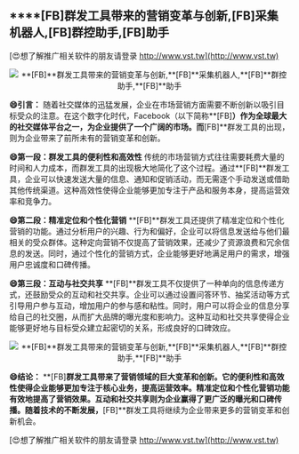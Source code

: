 ## ****[FB]**群发工具带来的营销变革与创新,**[FB]**采集机器人,**[FB]**群控助手,**[FB]**助手**

[😍想了解推广相关软件的朋友请登录 http://www.vst.tw](http://www.vst.tw)

 <center><img src="https://vst.tw/MP4/tuiguang/png/3.png" alt="**[FB]**群发工具带来的营销变革与创新,**[FB]**采集机器人,**[FB]**群控助手,**[FB]**助手"></center>

**😄引言：**
随着社交媒体的迅猛发展，企业在市场营销方面需要不断创新以吸引目标受众的注意。在这个数字化时代，Facebook（以下简称**[FB]**）作为全球最大的社交媒体平台之一，为企业提供了一个广阔的市场。而**[FB]**群发工具的出现，则为企业带来了前所未有的营销变革和创新。

**😄第一段：群发工具的便利性和高效性**
传统的市场营销方式往往需要耗费大量的时间和人力成本，而群发工具的出现极大地简化了这个过程。通过**[FB]**群发工具，企业可以快速发送大量的信息、通知和促销活动，而无需逐个手动发送或借助其他传统渠道。这种高效性使得企业能够更加专注于产品和服务本身，提高运营效率和竞争力。

**😄第二段：精准定位和个性化营销**
**[FB]**群发工具还提供了精准定位和个性化营销的功能。通过分析用户的兴趣、行为和偏好，企业可以将信息发送给与他们最相关的受众群体。这种定向营销不仅提高了营销效果，还减少了资源浪费和冗余信息的发送。同时，通过个性化的营销方式，企业能够更好地满足用户的需求，增强用户忠诚度和口碑传播。

**😄第三段：互动与社交共享**
**[FB]**群发工具不仅提供了一种单向的信息传递方式，还鼓励受众的互动和社交共享。企业可以通过设置问答环节、抽奖活动等方式引导用户参与互动，增加用户的参与感和粘性。同时，用户可以将企业的信息分享给自己的社交圈，从而扩大品牌的曝光度和影响力。这种互动和社交共享使得企业能够更好地与目标受众建立起密切的关系，形成良好的口碑效应。

 <center><img src="https://vst.tw/MP4/tuiguang/png/1.png" alt="**[FB]**群发工具带来的营销变革与创新,**[FB]**采集机器人,**[FB]**群控助手,**[FB]**助手"></center>

**😄结论：**
**[FB]**群发工具带来了营销领域的巨大变革和创新。它的便利性和高效性使得企业能够更加专注于核心业务，提高运营效率。精准定位和个性化营销功能有效地提高了营销效果。互动和社交共享则为企业赢得了更广泛的曝光和口碑传播。随着技术的不断发展，**[FB]**群发工具将继续为企业带来更多的营销变革和创新机会。

[😍想了解推广相关软件的朋友请登录 http://www.vst.tw](http://www.vst.tw)



